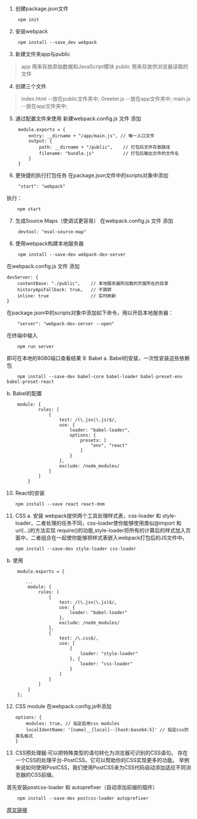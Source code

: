 1. 创建package.json文件

        npm init

2. 安装webpack

        npm install --save_dev webpack

3. 新建文件夹app与public
> app 用来存放原始数据和JavaScript模块
> public 用来存放供浏览器读取的文件

4. 创建三个文件
> index.html --放在public文件夹中;
> Greeter.js --放在app文件夹中;
> main.js --放在app文件夹中;

5. 通过配置文件来使用
新建webpack.config.js 文件
添加

        module.exports = {
            entry: __dirname + "/app/main.js", // 唯一入口文件
            output: {
                path: __dirname + "/public",    // 打包后文件存放路径
                filename: "bundle.js"           // 打包后输出文件的文件名
            }
        }

6. 更快捷的执行打包任务
在package.json文件中的scripts对象中添加

        "start": "webpack"

执行：

        npm start

7. 生成Source Maps（使调试更容易）
在webpack.config.js 文件
添加

        devtool: "eval-source-map"

8. 使用webpack构建本地服务器

        npm install --save-dev webpack-dev-server

 在webpack.config.js 文件
 添加

    devServer: {
        contentBase: "./public",    // 本地服务器所加载的页面所在的目录
        historyApiFallback: true,   // 不跳转
        inline: true                // 实时刷新
    }

在package.json中的scripts对象中添加如下命令，用以开启本地服务器：

        "server": "webpack-dev-server --open"

在终端中输入

        npm run server

即可在本地的8080端口查看结果
9. Babel
a. Babel的安装，一次性安装这些依赖包

        npm install --save-dev babel-core babel-loader babel-preset-env babel-preset-react

b. Babel的配置

        module: {
                rules: [
                    {
                        test: /(\.jsx|\.js)$/,
                        use: {
                            loader: "babel-loader",
                            options: {
                                presets: [
                                    "env", "react"
                                ]
                            }
                        },
                        exclude: /node_modules/
                    }
                ]
            }

10. React的安装

        npm install --save react react-dom

11. CSS
a. 安装
webpack提供两个工具处理样式表，css-loader 和 style-loader，二者处理的任务不同，css-loader使你能够使用类似@import 和 url(...)的方法实现 require()的功能,style-loader将所有的计算后的样式加入页面中，二者组合在一起使你能够把样式表嵌入webpack打包后的JS文件中。

        npm install --save-dev style-loader css-loader

b. 使用

        module.exports = {

           ...
            module: {
                rules: [
                    {
                        test: /(\.jsx|\.js)$/,
                        use: {
                            loader: "babel-loader"
                        },
                        exclude: /node_modules/
                    },
                    {
                        test: /\.css$/,
                        use: [
                            {
                                loader: "style-loader"
                            }, {
                                loader: "css-loader"
                            }
                        ]
                    }
                ]
            }
        };

12. CSS module
在webpack.config.js中添加

        options: {
            modules: true, // 指定启用css modules
            localIdentName: '[name]__[local]--[hash:base64:5]' // 指定css的类名格式
        }

13. CSS预处理器:可以把特殊类型的语句转化为浏览器可识别的CSS语句。
存在一个CSS的处理平台-PostCSS，它可以帮助你的CSS实现更多的功能。
举例来说如何使用PostCSS，我们使用PostCSS来为CSS代码自动添加适应不同浏览器的CSS前缀。

首先安装postcss-loader 和 autoprefixer（自动添加前缀的插件）

        npm install --save-dev postcss-loader autoprefixer


[原文链接](https://www.jianshu.com/p/42e11515c10f)